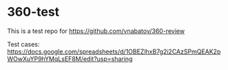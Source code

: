 # 360-test

This is a test repo for https://github.com/vnabatov/360-review

Test cases: https://docs.google.com/spreadsheets/d/1OBEZlhxB7g2i2CAzSPmQEAK2pWOwXuYP9hYMqLsEF8M/edit?usp=sharing
